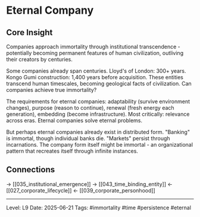 # Eternal Company

## Core Insight
Companies approach immortality through institutional transcendence - potentially becoming permanent features of human civilization, outliving their creators by centuries.

Some companies already span centuries. Lloyd's of London: 300+ years. Kongo Gumi construction: 1,400 years before acquisition. These entities transcend human timescales, becoming geological facts of civilization. Can companies achieve true immortality?

The requirements for eternal companies: adaptability (survive environment changes), purpose (reason to continue), renewal (fresh energy each generation), embedding (become infrastructure). Most critically: relevance across eras. Eternal companies solve eternal problems.

But perhaps eternal companies already exist in distributed form. "Banking" is immortal, though individual banks die. "Markets" persist through incarnations. The company form itself might be immortal - an organizational pattern that recreates itself through infinite instances.

## Connections
→ [[035_institutional_emergence]]
→ [[043_time_binding_entity]]
← [[027_corporate_lifecycle]]
← [[039_corporate_personhood]]

---
Level: L9
Date: 2025-06-21
Tags: #immortality #time #persistence #eternal